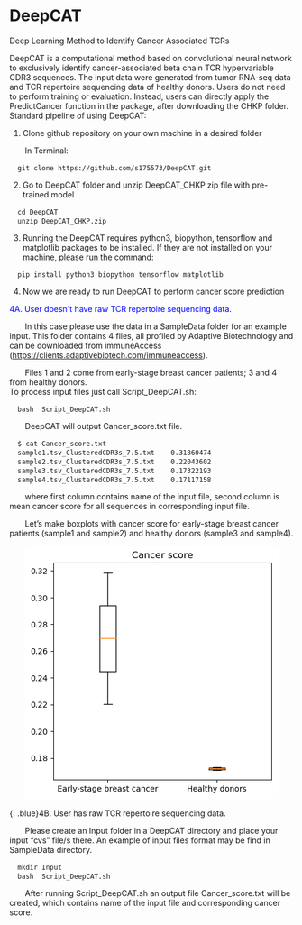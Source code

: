 # DeepCAT
Deep Learning Method to Identify Cancer Associated TCRs

DeepCAT is a computational method based on convolutional neural network to exclusively identify cancer-associated beta chain TCR hypervariable CDR3 sequences. The input data were generated from tumor RNA-seq data and TCR repertoire sequencing data of healthy donors. Users do not need to perform training or evaluation. Instead, users can directly apply the PredictCancer function in the package, after downloading the CHKP folder. 
Standard pipeline of using DeepCAT:



 1. Clone github repository on your own machine in a desired folder

&nbsp; &nbsp; &nbsp;&nbsp;
    In Terminal:

```
  git clone https://github.com/s175573/DeepCAT.git
```

 2. Go to DeepCAT folder and unzip DeepCAT_CHKP.zip file with pre-trained model 
   
```
  cd DeepCAT
  unzip DeepCAT_CHKP.zip 
```

 3. Running the DeepCAT requires python3, biopython, tensorflow and matplotlib packages to be installed. If they are not installed on your machine, please run the command:
 
```
  pip install python3 biopython tensorflow matplotlib 
```

 4. Now we are ready to run DeepCAT to perform cancer score prediction <br />
<span style="color:blue">
4A. User doesn't have raw TCR repertoire sequencing data.
</span>


&nbsp; &nbsp; &nbsp;&nbsp;
In this case please use the data in a SampleData folder for an example input. 
This folder contains 4 files, all profiled by Adaptive Biotechnology and can be downloaded from immuneAccess (https://clients.adaptivebiotech.com/immuneaccess).

&nbsp; &nbsp; &nbsp;&nbsp;
Files 1 and 2 come from early-stage breast cancer patients; 3 and 4 from healthy donors.<br />
To process input files just call Script_DeepCAT.sh:

```
  bash  Script_DeepCAT.sh
```

&nbsp; &nbsp; &nbsp;&nbsp;
DeepCAT will output Cancer_score.txt file. 


```
  $ cat Cancer_score.txt
  sample1.tsv_ClusteredCDR3s_7.5.txt	0.31860474
  sample2.tsv_ClusteredCDR3s_7.5.txt	0.22043602
  sample3.tsv_ClusteredCDR3s_7.5.txt	0.17322193
  sample4.tsv_ClusteredCDR3s_7.5.txt	0.17117158
```

&nbsp; &nbsp; &nbsp;&nbsp; 
where first column contains name of the input file, second column is mean cancer score for all sequences in corresponding input file.<br />

&nbsp; &nbsp; &nbsp;&nbsp;
Let’s make boxplots with cancer score for early-stage breast cancer patients (sample1 and sample2) and healthy donors (sample3 and sample4).

<p align="center">
  <img src="Figures/Cancer_score.png">
</p>


{: .blue}4B. User has raw TCR repertoire sequencing data.


&nbsp; &nbsp; &nbsp;&nbsp;
Please create an Input folder in a DeepCAT directory and place your input “cvs” file/s there. An example of input files format may be find in SampleData directory.

```
  mkdir Input
  bash  Script_DeepCAT.sh
```

&nbsp; &nbsp; &nbsp;&nbsp;
After running Script_DeepCAT.sh an output file Cancer_score.txt will be created, which contains name of the input file and corresponding cancer score. 



